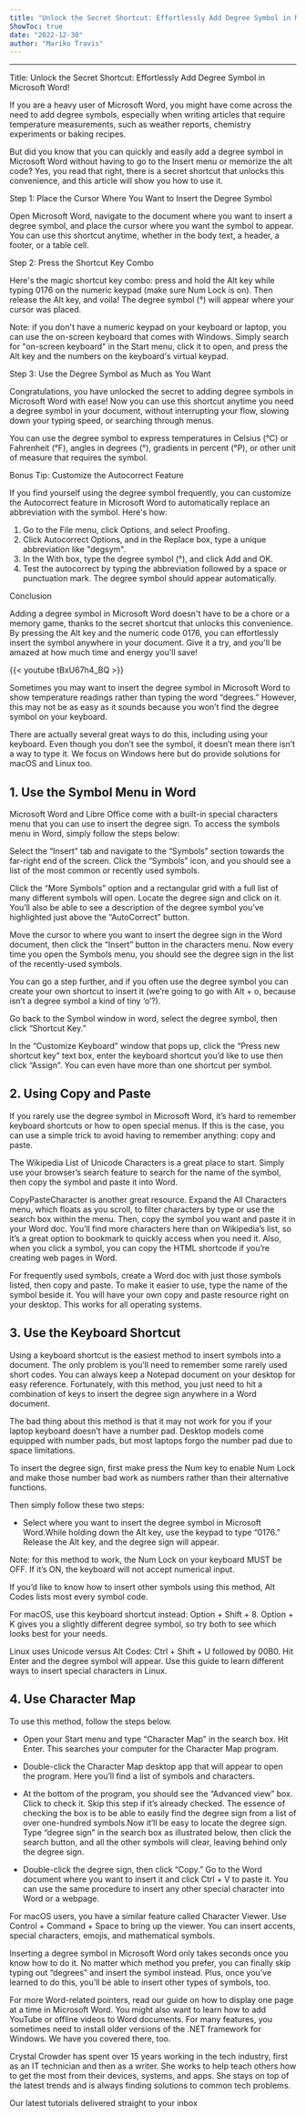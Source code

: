```yaml
---
title: "Unlock the Secret Shortcut: Effortlessly Add Degree Symbol in Microsoft Word!"
ShowToc: true 
date: "2022-12-30"
author: "Mariko Travis"
---
```

*****
Title: Unlock the Secret Shortcut: Effortlessly Add Degree Symbol in Microsoft Word!

If you are a heavy user of Microsoft Word, you might have come across the need to add degree symbols, especially when writing articles that require temperature measurements, such as weather reports, chemistry experiments or baking recipes. 

But did you know that you can quickly and easily add a degree symbol in Microsoft Word without having to go to the Insert menu or memorize the alt code? Yes, you read that right, there is a secret shortcut that unlocks this convenience, and this article will show you how to use it.

Step 1: Place the Cursor Where You Want to Insert the Degree Symbol

Open Microsoft Word, navigate to the document where you want to insert a degree symbol, and place the cursor where you want the symbol to appear. You can use this shortcut anytime, whether in the body text, a header, a footer, or a table cell.

Step 2: Press the Shortcut Key Combo

Here's the magic shortcut key combo: press and hold the Alt key while typing 0176 on the numeric keypad (make sure Num Lock is on). Then release the Alt key, and voila! The degree symbol (°) will appear where your cursor was placed.

Note: if you don't have a numeric keypad on your keyboard or laptop, you can use the on-screen keyboard that comes with Windows. Simply search for "on-screen keyboard" in the Start menu, click it to open, and press the Alt key and the numbers on the keyboard's virtual keypad. 

Step 3: Use the Degree Symbol as Much as You Want

Congratulations, you have unlocked the secret to adding degree symbols in Microsoft Word with ease! Now you can use this shortcut anytime you need a degree symbol in your document, without interrupting your flow, slowing down your typing speed, or searching through menus.

You can use the degree symbol to express temperatures in Celsius (°C) or Fahrenheit (°F), angles in degrees (°), gradients in percent (°P), or other unit of measure that requires the symbol.

Bonus Tip: Customize the Autocorrect Feature

If you find yourself using the degree symbol frequently, you can customize the Autocorrect feature in Microsoft Word to automatically replace an abbreviation with the symbol. Here's how:

1. Go to the File menu, click Options, and select Proofing.
2. Click Autocorrect Options, and in the Replace box, type a unique abbreviation like "degsym".
3. In the With box, type the degree symbol (°), and click Add and OK.
4. Test the autocorrect by typing the abbreviation followed by a space or punctuation mark. The degree symbol should appear automatically.

Conclusion

Adding a degree symbol in Microsoft Word doesn't have to be a chore or a memory game, thanks to the secret shortcut that unlocks this convenience. By pressing the Alt key and the numeric code 0176, you can effortlessly insert the symbol anywhere in your document. Give it a try, and you'll be amazed at how much time and energy you'll save!

{{< youtube tBxU67h4_BQ >}} 



Sometimes you may want to insert the degree symbol in Microsoft Word to show temperature readings rather than typing the word “degrees.” However, this may not be as easy as it sounds because you won’t find the degree symbol on your keyboard.
 
There are actually several great ways to do this, including using your keyboard. Even though you don’t see the symbol, it doesn’t mean there isn’t a way to type it. We focus on Windows here but do provide solutions for macOS and Linux too.
 
## 1. Use the Symbol Menu in Word
 
Microsoft Word and Libre Office come with a built-in special characters menu that you can use to insert the degree sign. To access the symbols menu in Word, simply follow the steps below:
 
Select the “Insert” tab and navigate to the “Symbols” section towards the far-right end of the screen. Click the “Symbols” icon, and you should see a list of the most common or recently used symbols.
 
Click the “More Symbols” option and a rectangular grid with a full list of many different symbols will open. Locate the degree sign and click on it. You’ll also be able to see a description of the degree symbol you’ve highlighted just above the “AutoCorrect” button.
 
Move the cursor to where you want to insert the degree sign in the Word document, then click the “Insert” button in the characters menu. Now every time you open the Symbols menu, you should see the degree sign in the list of the recently-used symbols.
 
You can go a step further, and if you often use the degree symbol you can create your own shortcut to insert it (we’re going to go with Alt + o, because isn’t a degree symbol a kind of tiny ‘o’?).
 
Go back to the Symbol window in word, select the degree symbol, then click “Shortcut Key.”
 
In the “Customize Keyboard” window that pops up, click the “Press new shortcut key” text box, enter the keyboard shortcut you’d like to use then click “Assign”. You can even have more than one shortcut per symbol.
 
## 2. Using Copy and Paste
 
If you rarely use the degree symbol in Microsoft Word, it’s hard to remember keyboard shortcuts or how to open special menus. If this is the case, you can use a simple trick to avoid having to remember anything: copy and paste. 
 
The Wikipedia List of Unicode Characters is a great place to start. Simply use your browser’s search feature to search for the name of the symbol, then copy the symbol and paste it into Word.
 
CopyPasteCharacter is another great resource. Expand the All Characters menu, which floats as you scroll, to filter characters by type or use the search box within the menu. Then, copy the symbol you want and paste it in your Word doc. You’ll find more characters here than on Wikipedia’s list, so it’s a great option to bookmark to quickly access when you need it. Also, when you click a symbol, you can copy the HTML shortcode if you’re creating web pages in Word.
 
For frequently used symbols, create a Word doc with just those symbols listed, then copy and paste. To make it easier to use, type the name of the symbol beside it. You will have your own copy and paste resource right on your desktop. This works for all operating systems.
 
## 3. Use the Keyboard Shortcut
 
Using a keyboard shortcut is the easiest method to insert symbols into a document. The only problem is you’ll need to remember some rarely used short codes. You can always keep a Notepad document on your desktop for easy reference. Fortunately, with this method, you just need to hit a combination of keys to insert the degree sign anywhere in a Word document.
 
The bad thing about this method is that it may not work for you if your laptop keyboard doesn’t have a number pad. Desktop models come equipped with number pads, but most laptops forgo the number pad due to space limitations.
 
To insert the degree sign, first make press the Num key to enable Num Lock and make those number bad work as numbers rather than their alternative functions.
 
Then simply follow these two steps:
 
- Select where you want to insert the degree symbol in Microsoft Word.While holding down the Alt key, use the keypad to type “0176.” Release the Alt key, and the degree sign will appear.

 
Note: for this method to work, the Num Lock on your keyboard MUST be OFF. If it’s ON, the keyboard will not accept numerical input.
 
If you’d like to know how to insert other symbols using this method, Alt Codes lists most every symbol code.
 
For macOS, use this keyboard shortcut instead: Option + Shift + 8. Option + K gives you a slightly different degree symbol, so try both to see which looks best for your needs.
 
Linux uses Unicode versus Alt Codes: Ctrl + Shift + U followed by 00B0. Hit Enter and the degree symbol will appear. Use this guide to learn different ways to insert special characters in Linux.
 
## 4. Use Character Map
 
To use this method, follow the steps below.
 
- Open your Start menu and type “Character Map” in the search box. Hit Enter. This searches your computer for the Character Map program.

 
- Double-click the Character Map desktop app that will appear to open the program. Here you’ll find a list of symbols and characters.

 
- At the bottom of the program, you should see the “Advanced view” box. Click to check it. Skip this step if it’s already checked. The essence of checking the box is to be able to easily find the degree sign from a list of over one-hundred symbols.Now it’ll be easy to locate the degree sign. Type “degree sign” in the search box as illustrated below, then click the search button, and all the other symbols will clear, leaving behind only the degree sign.

 
- Double-click the degree sign, then click “Copy.” Go to the Word document where you want to insert it and click Ctrl + V to paste it. You can use the same procedure to insert any other special character into Word or a webpage.

 
For macOS users, you have a similar feature called Character Viewer. Use Control + Command + Space to bring up the viewer. You can insert accents, special characters, emojis, and mathematical symbols.
 
Inserting a degree symbol in Microsoft Word only takes seconds once you know how to do it. No matter which method you prefer, you can finally skip typing out “degrees” and insert the symbol instead. Plus, once you’ve learned to do this, you’ll be able to insert other types of symbols, too.
 
For more Word-related pointers, read our guide on how to display one page at a time in Microsoft Word. You might also want to learn how to add YouTube or offline videos to Word documents. For many features, you sometimes need to install older versions of the .NET framework for Windows. We have you covered there, too.
 
Crystal Crowder has spent over 15 years working in the tech industry, first as an IT technician and then as a writer.  She works to help teach others how to get the most from their devices, systems, and apps. She stays on top of the latest trends and is always finding solutions to common tech problems.
 
Our latest tutorials delivered straight to your inbox




